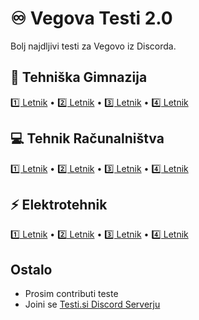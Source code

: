 # ♾️ Vegova Testi 2.0
Bolj najdljivi testi za Vegovo iz Discorda.

## 🧠 Tehniška Gimnazija
[1️⃣ Letnik](https://github.com/Enej-G/VegovaTesti-2.0/tree/main/Tehniska%20Gimnazija/1.%20Letnik) • [2️⃣ Letnik](https://github.com/Enej-G/VegovaTesti-2.0/tree/main/Tehniska%20Gimnazija/2.%20Letnik) • [3️⃣ Letnik](https://github.com/Enej-G/VegovaTesti-2.0/tree/main/Tehniska%20Gimnazija/3.%20Letnik) • [4️⃣ Letnik]()

## 💻 Tehnik Računalništva
[1️⃣ Letnik]() • [2️⃣ Letnik]() • [3️⃣ Letnik]() • [4️⃣ Letnik]()

## ⚡️ Elektrotehnik
[1️⃣ Letnik]() • [2️⃣ Letnik]() • [3️⃣ Letnik]() • [4️⃣ Letnik]()

## Ostalo
- Prosim contributi teste
- Joini se [Testi.si Discord Serverju](https://discord.gg/VAGesPJS)
